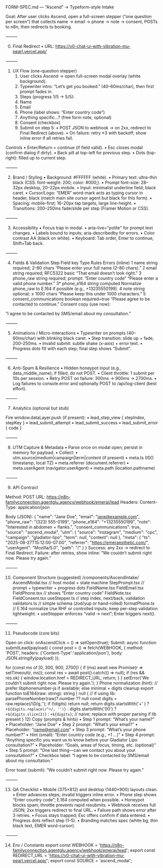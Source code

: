 FORM-SPEC.md — “Ascend” → Typeform-style Intake

Goal: After user clicks Ascend, open a full-screen stepper (“one question per screen”) that collects name → email → phone → note → consent, POSTs to n8n, then redirects to booking.

⸻

0) Final Redirect
	•	URL: https://v0-chat-ui-with-vibration-mu-pearl.vercel.app/

⸻

1) UX Flow (one-question stepper)
	1.	User clicks Ascend → open full-screen modal overlay (white background).
	2.	Typewriter intro: “Let’s get you booked.” (40–60ms/char), then first prompt fades in.
	3.	Steps (progress 1/5 → 5/5):
	1.	Name
	2.	Email
	3.	Phone (label shows: “Enter country code”)
	4.	Anything specific…? (free form note, optional)
	5.	Consent (checkbox)
	4.	Submit on step 5:
	•	POST JSON to webhook → on 2xx, redirect to Final Redirect (above).
	•	On failure: retry ×3 with backoff; show inline error if all retries fail.

Controls
	•	Enter/Return = continue (if field valid).
	•	Esc closes modal (confirm dialog if dirty).
	•	Back pill at top-left for previous step.
	•	Dots (top-right): filled up to current step.

⸻

2) Brand / Styling
	•	Background: #FFFFFF (white).
	•	Primary text: ultra-thin black (CSS: font-weight: 200; color: #000;).
	•	Prompt font-size: 28–32px desktop, 20–22px mobile.
	•	Input: minimalist underline field; black caret.
	•	Cursor/Logo: “EMER” word-mark acts as typing cursor in header, black (match main site cursor agent but black for this form).
	•	Spacing: mobile-first; 16–20px tap targets, large line-height.
	•	Transitions: 200–250ms fade/slide per step (Framer Motion or CSS).

⸻

3) Accessibility
	•	Focus trap in modal.
	•	aria-live="polite" for prompt text changes.
	•	Labels bound to inputs; aria-describedby for errors.
	•	Color contrast AA (black on white).
	•	Keyboard: Tab order, Enter to continue, Shift+Tab back.

⸻

4) Fields & Validation
Step
Field key
Type
Rules
Errors (inline)
1
name
string
required; 2–80 chars
“Please enter your full name (2–80 chars).”
2
email
string
required; RFC5322 basic
“That email doesn’t look right.”
3
phone_raw
string
required; prompt: “Enter country code”
“Please enter a valid phone number.”
3*
phone_e164
string
computed
Normalize phone_raw to E.164 if possible (e.g., +13235550199).
4
note
string
optional; ≤ 1000 chars
“Please keep this under 1000 characters.”
5
consent_communications
boolean
required=true
“Please agree to be contacted to continue.”
Consent copy (use now):

“I agree to be contacted by SMS/email about my consultation.”

⸻

5) Animations / Micro-interactions
	•	Typewriter on prompts (40–60ms/char) with blinking black caret.
	•	Step transition: slide up + fade, 200–250ms.
	•	Invalid submit: subtle shake (x-axis) + error text.
	•	Progress dots fill with each step; final step shows “Submit”.

⸻

6) Anti-Spam & Resilience
	•	Hidden honeypot input (e.g., data_middle_name); if filled, do not POST.
	•	Client throttle: 1 submit per 10s per session.
	•	Retry POST on failure: 300ms → 900ms → 2700ms.
	•	Log failures to console.error and optionally POST to /api/log-client (best effort).

⸻

7) Analytics (optional but stub)

Fire window.dataLayer.push (if present):
	•	lead_step_view { stepIndex, stepKey }
	•	lead_submit_attempt
	•	lead_submit_success
	•	lead_submit_error { code }

⸻

8) UTM Capture & Metadata
	•	Parse once on modal open; persist in memory for payload.
	•	Collect:
	•	utm.source|medium|campaign|term|content (if present)
	•	meta.ts (ISO timestamp, local TZ)
	•	meta.referrer (document.referrer)
	•	meta.userAgent (navigator.userAgent)
	•	meta.path (location.pathname)

⸻

9) API Contract

Method: POST
URL: https://n8n-familyconnection.agentglu.agency/webhook/emerai/lead
Headers: Content-Type: application/json

Body (JSON):
{
  "name": "Jane Doe",
  "email": "jane@example.com",
  "phone_raw": "(323) 555-0199",
  "phone_e164": "+13235550199",
  "note": "Interested in abdomen + flanks.",
  "consent_communications": true,
  "source": "ascend_modal",
  "utm": {
    "source": "instagram",
    "medium": "cpc",
    "campaign": "gladiator-lipo",
    "term": null,
    "content": null
  },
  "meta": {
    "ts": "2025-08-27T15:12:00-07:00",
    "referrer": "https://emeraesthetic.com/",
    "userAgent": "Mozilla/5.0",
    "path": "/"
  }
}
Success: any 2xx → redirect to Final Redirect.
Failure: after retries, show inline: “We couldn’t submit right now. Please try again.”

⸻

10) Component Structure (suggested)
/components/AscendIntake/
  AscendModal.tsx        // host modal + state machine
  StepPrompt.tsx         // prompt + typewriter + progress dots
  FieldName.tsx
  FieldEmail.tsx
  FieldPhone.tsx         // shows “Enter country code”
  FieldNote.tsx
  FieldConsent.tsx
  useStepper.ts          // step index, next/back, validation
  validators.ts          // simple schema (zod/yup or hand-rolled)
  formatPhone.ts         // E.164 normalize
  	Use RHF or controlled inputs; keep per-step validation lightweight.
	•	useStepper enforces “valid → next”; Enter triggers next().

⸻

11) Pseudocode (core bits)

Open on click:
onAscendClick = () => setOpen(true);
Submit:
async function submitLead(payload) {
  const post = () => fetch(WEBHOOK, {
    method: 'POST',
    headers: {'Content-Type':'application/json'},
    body: JSON.stringify(payload)
  });

  for (const ms of [0, 300, 900, 2700]) {
    if (ms) await new Promise(r => setTimeout(r, ms));
    const res = await post().catch(() => null);
    if (res && res.ok) {
      window.location.href = REDIRECT_URL;
      return;
    }
  }
  setError('We couldn’t submit right now. Please try again.');
}
Phone normalization (hint):
// prefer libphonenumber-js if available; else minimal + digits cleanup
export function toE164(raw: string): string | null {
  // if using lib: parsePhoneNumber(raw)?.number ?? null
  const digits = raw.replace(/\D/g,'');
  if (!digits) return null;
  return digits.startsWith('+' ) ? `+${digits.replace(/^+/, '')}` :
         digits.startsWith('00') ? `+${digits.slice(2)}` :
         `+${digits}`; // naive; replace with proper parsing if lib present
}
12) Copy (prompts & hints)
	•	Step 1 prompt: “What’s your name?”
	•	Placeholder: “Jane Doe”
	•	Step 2 prompt: “What’s your email?”
	•	Placeholder: “name@email.com”
	•	Step 3 prompt: “What’s your phone number?”
	•	Hint (small): “Enter country code (e.g., +1 …)”
	•	Step 4 prompt: “Anything specific you want us to know before your Gladiator Lipo consultation?”
	•	Placeholder: “Goals, areas of focus, timing, etc. (optional)”
	•	Step 5 prompt: “One last thing—can we contact you about your consultation?”
	•	Checkbox label: “I agree to be contacted by SMS/email about my consultation.”

Error toast (submit): “We couldn’t submit right now. Please try again.”

⸻

13) QA Checklist
	•	Mobile (375×812) and desktop (1440×900) layouts clean.
	•	Enter advances steps; invalid triggers inline error.
	•	Phone step shows “Enter country code”; E.164 computed when possible.
	•	Honeypot blocks spam; throttle prevents rapid resubmits.
	•	Webhook receives full JSON; 2xx triggers redirect to final URL.
	•	Failure path shows error after 3 retries.
	•	Focus stays trapped; Esc offers confirm if data entered.
	•	Progress dots reflect step (1–5).
	•	Branding matches spec (white bg, thin black text, EMER word-cursor).

⸻

14) Env / Constants
export const WEBHOOK = 'https://n8n-familyconnection.agentglu.agency/webhook/emerai/lead';
export const REDIRECT_URL = 'https://v0-chat-ui-with-vibration-mu-pearl.vercel.app/';
export const SOURCE = 'ascend_modal';
